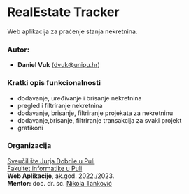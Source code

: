 # RealEstate Tracker

Web aplikacija za praćenje stanja nekretnina.

### Autor:

- **Daniel Vuk** (dvuk@unipu.hr)

### Kratki opis funkcionalnosti

- dodavanje, uređivanje i brisanje nekretnina
- pregled i filtriranje nekretnina
- dodavanje, brisanje, filtriranje projekata za nekretninu
- dodavanje,brisanje, filtriranje transakcija za svaki projekt
- grafikoni

### Organizacija

[Sveučilište Jurja Dobrile u Puli](http://www.unipu.hr/)  
[Fakultet informatike u Puli](https://fipu.unipu.hr/)  
**Web Aplikacije**, ak.god. 2022./2023.  
**Mentor:** doc. dr. sc. [Nikola Tanković](https://www.notion.so/fiputreca/Kontakt-stranica-875574d1b92248b1a8e90dae52cd29a9)

